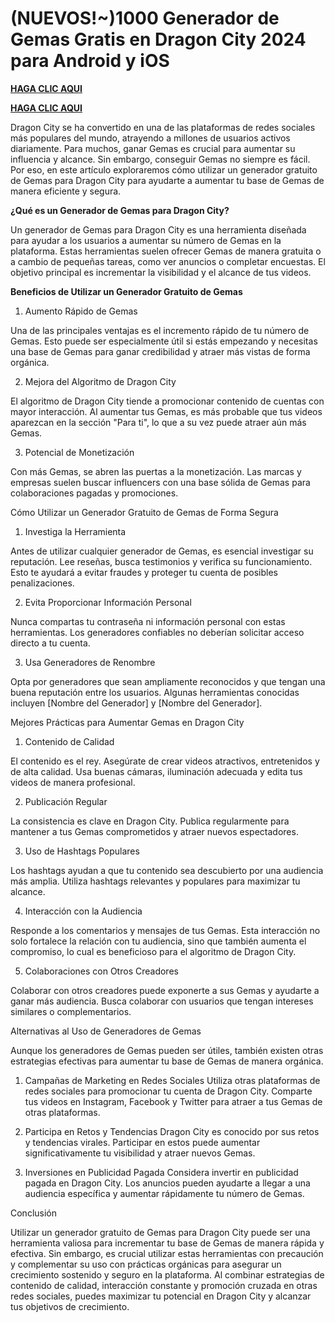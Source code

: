 # (NUEVOS!~)1000 Generador de Gemas Gratis en Dragon City 2024 para Android y iOS

**[HAGA CLIC AQUI](https://lookerstudio.google.com/reporting/f1d16b36-67fd-41e9-931f-ca6959cd94e0)**

**[HAGA CLIC AQUI](https://lookerstudio.google.com/reporting/f1d16b36-67fd-41e9-931f-ca6959cd94e0)**

Dragon City se ha convertido en una de las plataformas de redes sociales más populares del mundo, atrayendo a millones de usuarios activos diariamente. Para muchos, ganar Gemas es crucial para aumentar su influencia y alcance. Sin embargo, conseguir Gemas no siempre es fácil. Por eso, en este artículo exploraremos cómo utilizar un generador gratuito de Gemas para Dragon City para ayudarte a aumentar tu base de Gemas de manera eficiente y segura.

**¿Qué es un Generador de Gemas para Dragon City?**

Un generador de Gemas para Dragon City es una herramienta diseñada para ayudar a los usuarios a aumentar su número de Gemas en la plataforma. Estas herramientas suelen ofrecer Gemas de manera gratuita o a cambio de pequeñas tareas, como ver anuncios o completar encuestas. El objetivo principal es incrementar la visibilidad y el alcance de tus videos.

**Beneficios de Utilizar un Generador Gratuito de Gemas**

1. Aumento Rápido de Gemas

Una de las principales ventajas es el incremento rápido de tu número de Gemas. Esto puede ser especialmente útil si estás empezando y necesitas una base de Gemas para ganar credibilidad y atraer más vistas de forma orgánica.

2. Mejora del Algoritmo de Dragon City

El algoritmo de Dragon City tiende a promocionar contenido de cuentas con mayor interacción. Al aumentar tus Gemas, es más probable que tus videos aparezcan en la sección "Para ti", lo que a su vez puede atraer aún más Gemas.

3. Potencial de Monetización

Con más Gemas, se abren las puertas a la monetización. Las marcas y empresas suelen buscar influencers con una base sólida de Gemas para colaboraciones pagadas y promociones.

Cómo Utilizar un Generador Gratuito de Gemas de Forma Segura

1. Investiga la Herramienta

Antes de utilizar cualquier generador de Gemas, es esencial investigar su reputación. Lee reseñas, busca testimonios y verifica su funcionamiento. Esto te ayudará a evitar fraudes y proteger tu cuenta de posibles penalizaciones.

2. Evita Proporcionar Información Personal

Nunca compartas tu contraseña ni información personal con estas herramientas. Los generadores confiables no deberían solicitar acceso directo a tu cuenta.

3. Usa Generadores de Renombre

Opta por generadores que sean ampliamente reconocidos y que tengan una buena reputación entre los usuarios. Algunas herramientas conocidas incluyen [Nombre del Generador] y [Nombre del Generador].

Mejores Prácticas para Aumentar Gemas en Dragon City

1. Contenido de Calidad

El contenido es el rey. Asegúrate de crear videos atractivos, entretenidos y de alta calidad. Usa buenas cámaras, iluminación adecuada y edita tus videos de manera profesional.

2. Publicación Regular

La consistencia es clave en Dragon City. Publica regularmente para mantener a tus Gemas comprometidos y atraer nuevos espectadores.

3. Uso de Hashtags Populares

Los hashtags ayudan a que tu contenido sea descubierto por una audiencia más amplia. Utiliza hashtags relevantes y populares para maximizar tu alcance.

4. Interacción con la Audiencia

Responde a los comentarios y mensajes de tus Gemas. Esta interacción no solo fortalece la relación con tu audiencia, sino que también aumenta el compromiso, lo cual es beneficioso para el algoritmo de Dragon City.

5. Colaboraciones con Otros Creadores

Colaborar con otros creadores puede exponerte a sus Gemas y ayudarte a ganar más audiencia. Busca colaborar con usuarios que tengan intereses similares o complementarios.

Alternativas al Uso de Generadores de Gemas

Aunque los generadores de Gemas pueden ser útiles, también existen otras estrategias efectivas para aumentar tu base de Gemas de manera orgánica.

1. Campañas de Marketing en Redes Sociales
Utiliza otras plataformas de redes sociales para promocionar tu cuenta de Dragon City. Comparte tus videos en Instagram, Facebook y Twitter para atraer a tus Gemas de otras plataformas.

2. Participa en Retos y Tendencias
Dragon City es conocido por sus retos y tendencias virales. Participar en estos puede aumentar significativamente tu visibilidad y atraer nuevos Gemas.

3. Inversiones en Publicidad Pagada
Considera invertir en publicidad pagada en Dragon City. Los anuncios pueden ayudarte a llegar a una audiencia específica y aumentar rápidamente tu número de Gemas.

Conclusión

Utilizar un generador gratuito de Gemas para Dragon City puede ser una herramienta valiosa para incrementar tu base de Gemas de manera rápida y efectiva. Sin embargo,
es crucial utilizar estas herramientas con precaución y complementar su uso con prácticas orgánicas para asegurar un crecimiento sostenido y seguro en la plataforma. 
Al combinar estrategias de contenido de calidad, interacción constante y promoción cruzada en otras redes sociales, puedes maximizar tu potencial en Dragon City y alcanzar tus objetivos de crecimiento.